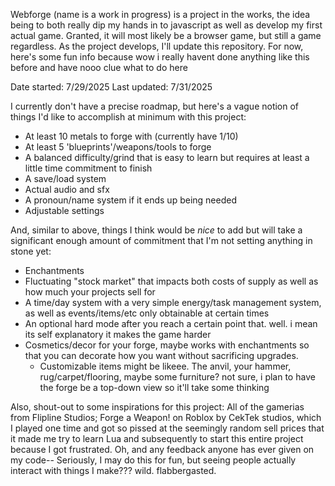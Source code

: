 Webforge (name is a work in progress) is a project in the works, the idea being to both really dip my hands in to javascript as well as develop my first actual game. Granted, it will most likely be a browser game, but still a game regardless. As the project develops, I'll update this repository. For now, here's some fun info because wow i really havent done anything like this before and have nooo clue what to do here 

Date started: 7/29/2025
Last updated: 7/31/2025

I currently don't have a precise roadmap, but here's a vague notion of things I'd like to accomplish at minimum with this project:
- At least 10 metals to forge with (currently have 1/10)
- At least 5 'blueprints'/weapons/tools to forge
- A balanced difficulty/grind that is easy to learn but requires at least a little time commitment to finish
- A save/load system
- Actual audio and sfx
- A pronoun/name system if it ends up being needed
- Adjustable settings

And, similar to above, things I think would be *nice* to add but will take a significant enough amount of commitment that I'm not setting anything in stone yet:
- Enchantments
- Fluctuating "stock market" that impacts both costs of supply as well as how much your projects sell for
- A time/day system with a very simple energy/task management system, as well as events/items/etc only obtainable at certain times
- An optional hard mode after you reach a certain point that. well. i mean its self explanatory it makes the game harder
- Cosmetics/decor for your forge, maybe works with enchantments so that you can decorate how you want without sacrificing upgrades.
  - Customizable items might be likeee. The anvil, your hammer, rug/carpet/flooring, maybe some furniture? not sure, i plan to have the forge be a top-down view so it'll take some thinking

 Also, shout-out to some inspirations for this project: All of the gamerias from Flipline Studios; Forge a Weapon! on Roblox by CekTek studios, which I played one time and got so pissed at the seemingly random sell prices that it made me try to learn Lua and subsequently to start this entire project because I got frustrated. Oh, and any feedback anyone has ever given on my code-- Seriously, I may do this for fun, but seeing people actually interact with things I make??? wild. flabbergasted.
